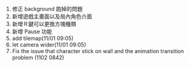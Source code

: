 1. 修正 background 跑掉的問題
2. 新增遊戲主畫面以及局內角色介面
3. 新增Ｒ鍵可以更換方塊種類
4. 新增 Pause 功能
5. add tilemap(11/01 09:05)
6. let camera wider(11/01 09:05)
7. Fix the issue that character stick on wall and the animation transition problem (1102 0842)
